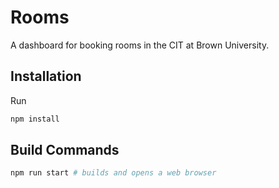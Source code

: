 
# Rooms

A dashboard for booking rooms in the CIT at Brown University. 


## Installation
Run 
```bash
npm install
```


## Build Commands

```bash
npm run start # builds and opens a web browser
```
